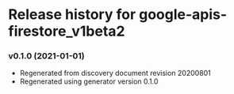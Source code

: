 # Release history for google-apis-firestore_v1beta2

### v0.1.0 (2021-01-01)

* Regenerated from discovery document revision 20200801
* Regenerated using generator version 0.1.0

